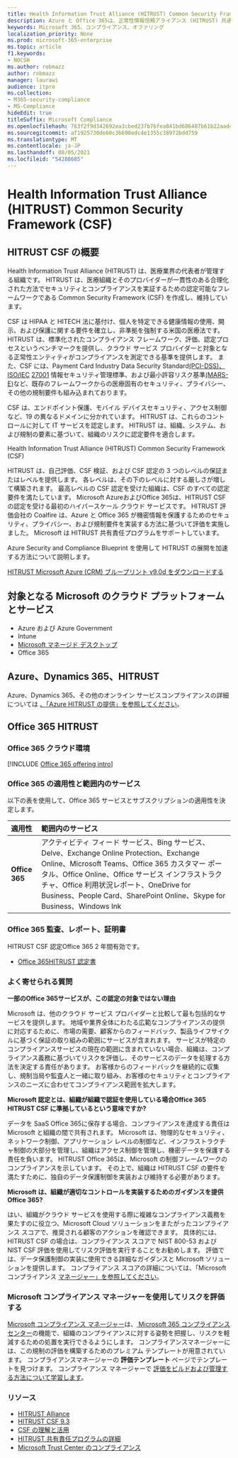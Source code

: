 ```yaml
---
title: Health Information Trust Alliance (HITRUST) Common Security Framework (CSF)
description: Azure と Office 365は、正常性情報信頼アライアンス (HITRUST) 共通セキュリティ フレームワーク (CSF) の認定を受けています。
keywords: Microsoft 365、コンプライアンス、オファリング
localization_priority: None
ms.prod: microsoft-365-enterprise
ms.topic: article
f1.keywords:
- NOCSH
ms.author: robmazz
author: robmazz
manager: laurawi
audience: itpro
ms.collection:
- M365-security-compliance
- MS-Compliance
hideEdit: true
titleSuffix: Microsoft Compliance
ms.openlocfilehash: 763f2f9d342692ea3cbed237b76fea841bd686487b61b22aad43ade42fec765f
ms.sourcegitcommit: af1925730de60c3b698edc4e1355c38972bdd759
ms.translationtype: MT
ms.contentlocale: ja-JP
ms.lasthandoff: 08/05/2021
ms.locfileid: "54288685"
---
```

# <a name="health-information-trust-alliance-hitrust-common-security-framework-csf"></a>Health Information Trust Alliance (HITRUST) Common Security Framework (CSF)

## <a name="hitrust-csf-overview"></a>HITRUST CSF の概要

Health Information Trust Alliance (HITRUST) は、医療業界の代表者が管理する組織です。 HITRUST は、医療組織とそのプロバイダーが一貫性のある合理化された方法でセキュリティとコンプライアンスを実証するための認定可能なフレームワークである Common Security Framework (CSF) を作成し、維持しています。

CSF は HIPAA と HITECH 法に基付け、個人を特定できる健康情報の使用、開示、および保護に関する要件を確立し、非準拠を強制する米国の医療法です。 HITRUST は、標準化されたコンプライアンス フレームワーク、評価、認定プロセスというベンチマークを提供し、クラウド サービス プロバイダーと対象となる正常性エンティティがコンプライアンスを測定できる基準を提供します。 また、CSF には、Payment Card Industry Data Security Standard[(PCI-DSS)、ISO/IEC](https://www.microsoft.com/trustcenter/compliance/pci) [27001](https://www.microsoft.com/trustcenter/compliance/iso-iec-27001) 情報セキュリティ管理標準、および最小許容リスク基準[(MARS-E)](https://www.microsoft.com/trustcenter/compliance/mars-e)など、既存のフレームワークからの医療固有のセキュリティ、プライバシー、その他の規制要件も組み込まれております。

CSF は、エンドポイント保護、モバイル デバイスセキュリティ、アクセス制御など、19 の異なるドメインに分かれています。 HITRUST は、これらのコントロールに対して IT サービスを認定します。 HITRUST は、組織、システム、および規制の要素に基づいて、組織のリスクに認定要件を適合します。

Health Information Trust Alliance (HITRUST) Common Security Framework (CSF)

HITRUST は、自己評価、CSF 検証、および CSF 認定の 3 つのレベルの保証またはレベルを提供します。 各レベルは、その下のレベルに対する厳しさが増して構築されます。 最高レベルの CSF 認定を受けた組織は、CSF のすべての認定要件を満たしています。 Microsoft AzureおよびOffice 365は、HITRUST CSF の認定を受ける最初のハイパースケール クラウド サービスです。 HITRUST 評価会社の Coalfire は、Azure と Office 365 が機密情報を保護するためのセキュリティ、プライバシー、および規制要件を実装する方法に基づいて評価を実施しました。 Microsoft は HITRUST 共有責任プログラムをサポートしています。

Azure Security and Compliance Blueprint を使用して HITRUST の展開を加速する方法について説明します。

[HITRUST Microsoft Azure (CRM) ブループリント v9.0d をダウンロードする](https://servicetrust.microsoft.com/ViewPage/Blueprint?command=Download&downloadType=Document&downloadId=3ccde498-4761-4be0-be8b-cd8d379a3a4f&docTab=fc060920-cdb8-11e7-bacf-0bf52b09d912_Healthcare_Blueprint)

## <a name="microsoft-in-scope-cloud-platforms--services"></a>対象となる Microsoft のクラウド プラットフォームとサービス

- Azure および Azure Government
- Intune
- [Microsoft マネージド デスクトップ](/microsoft-365/managed-desktop/intro/compliance)
- Office 365

## <a name="azure-dynamics-365-and-hitrust"></a>Azure、Dynamics 365、HITRUST

Azure、Dynamics 365、その他のオンライン サービスコンプライアンスの詳細については [、「Azure HITRUST の提供」を参照してください](/azure/compliance/offerings/offering-hitrust)。

## <a name="office-365-and-hitrust"></a>Office 365 HITRUST

### <a name="office-365-cloud-environments"></a>Office 365 クラウド環境

[!INCLUDE [Office 365 offering intro](../includes/o365-offering-introduction.md)]

### <a name="office-365-applicability-and-in-scope-services"></a>Office 365 の適用性と範囲内のサービス

以下の表を使用して、Office 365 サービスとサブスクリプションの適用性を決定します。

| **適用性** | **範囲内のサービス** |
|:------------------|:----------------------|
| **Office 365** | アクティビティ フィード サービス、Bing サービス、Delve、Exchange Online Protection、Exchange Online、Microsoft Teams、Office 365 カスタマー ポータル、Office Online、Office サービス インフラストラクチャ、Office 利用状況レポート、OneDrive for Business、People Card、SharePoint Online、Skype for Business、Windows Ink |

### <a name="office-365-audits-reports-and-certificates"></a>Office 365 監査、レポート、証明書

HITRUST CSF 認定Office 365 2 年間有効です。

- [Office 365HITRUST 認定書](https://aka.ms/O365HITRUSTcertification)

### <a name="frequently-asked-questions"></a>よく寄せられる質問

**一部のOffice 365サービスが、この認定の対象ではない理由**

Microsoft は、他のクラウド サービス プロバイダーと比較して最も包括的なサービスを提供します。 地域や業界全体にわたる広範なコンプライアンスの提供に対応するために、市場の需要、顧客からのフィードバック、製品ライフサイクルに基づく保証の取り組みの範囲にサービスが含まれます。 サービスが特定のコンプライアンスサービスの現在の範囲に含まれていない場合、組織は、コンプライアンス義務に基づいてリスクを評価し、そのサービスのデータを処理する方法を決定する責任があります。 お客様からのフィードバックを継続的に収集し、規制当局や監査人と一緒に取り組み、お客様のセキュリティとコンプライアンスのニーズに合わせてコンプライアンス範囲を拡大します。

**Microsoft 認定とは、組織が組織で認証を使用している場合Office 365 HITRUST CSF に準拠しているという意味ですか?**

データを SaaS Office 365に保存する場合、コンプライアンスを達成する責任は Microsoft と組織の間で共有されます。 Microsoft は、物理的なセキュリティ、ネットワーク制御、アプリケーション レベルの制御など、インフラストラクチャ制御の大部分を管理し、組織はアクセス制御を管理し、機密データを保護する責任を負います。 HITRUST Office 365は、Microsoft の制御フレームワークのコンプライアンスを示しています。 その上で、組織は HITRUST CSF の要件を満たすために、独自のデータ保護制御を実装および維持する必要があります。

**Microsoft は、組織が適切なコントロールを実装するためのガイダンスを提供Office 365?**

はい、組織がクラウド サービスを使用する際に複雑なコンプライアンス義務を果たすのに役立つ、Microsoft Cloud ソリューションをまたがったコンプライアンス スコアで、推奨される顧客のアクションを確認できます。 具体的には、HITRUST CSF の場合は、コンプライアンス スコアで NIST 800-53 および NIST CSF 評価を使用してリスク評価を実行することをお勧めします。 評価では、データ保護制御の実装に使用できる詳細なガイダンスと Microsoft ソリューションを提供します。 コンプライアンス スコアの詳細については、「Microsoft コンプライアンス [マネージャー」を参照してください](/microsoft-365/compliance/compliance-manager)。

### <a name="use-microsoft-compliance-manager-to-assess-your-risk"></a>Microsoft コンプライアンス マネージャーを使用してリスクを評価する

[Microsoft コンプライアンス マネージャー](/microsoft-365/compliance/compliance-manager)は、[ Microsoft 365 コンプライアンス センター](/microsoft-365/compliance/microsoft-365-compliance-center)の機能で、組織のコンプライアンスに対する姿勢を把握し、リスクを軽減するための処置を実行できるようにします。 コンプライアンスマネージャーには、この規制の評価を構築するためのプレミアム テンプレートが用意されています。 コンプライアンスマネージャーの **評価テンプレート** ページでテンプレートを見つけます。 コンプライアンス マネージャーで [評価をビルドおよび管理する方法について学習します](/microsoft-365/compliance/compliance-manager-assessments)。

### <a name="resources"></a>リソース

- [HITRUST Alliance](https://hitrustalliance.net/)
- [HITRUST CSF 9.3](https://hitrustalliance.net/csf-license-agreement/)
- [CSF の理解と活用](https://hitrustalliance.net/understanding-leveraging-csf/)
- [HITRUST 共有責任プログラムの詳細](https://go.microsoft.com/fwlink/p/?linkid=2100268)
- [Microsoft Trust Center のコンプライアンス](https://www.microsoft.com/trust-center/compliance/compliance-overview)
